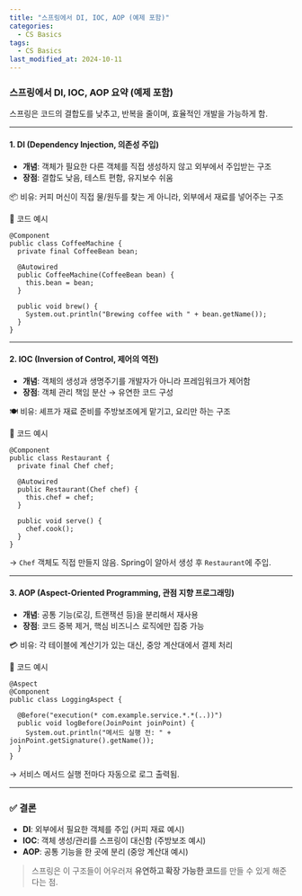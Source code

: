 ```yaml
---
title: "스프링에서 DI, IOC, AOP (예제 포함)"
categories:
  - CS Basics
tags:
  - CS Basics
last_modified_at: 2024-10-11
---
```


### 스프링에서 DI, IOC, AOP 요약 (예제 포함)

스프링은 코드의 결합도를 낮추고, 반복을 줄이며, 효율적인 개발을 가능하게 함. 

---

#### 1. DI (Dependency Injection, 의존성 주입)

- **개념**: 객체가 필요한 다른 객체를 직접 생성하지 않고 외부에서 주입받는 구조  
- **장점**: 결합도 낮음, 테스트 편함, 유지보수 쉬움

📦 비유: 커피 머신이 직접 물/원두를 찾는 게 아니라, 외부에서 재료를 넣어주는 구조

🧩 코드 예시
```
@Component  
public class CoffeeMachine {  
  private final CoffeeBean bean;  
  
  @Autowired  
  public CoffeeMachine(CoffeeBean bean) {  
    this.bean = bean;  
  }  
  
  public void brew() {  
    System.out.println("Brewing coffee with " + bean.getName());  
  }  
}
```

---

#### 2. IOC (Inversion of Control, 제어의 역전)

- **개념**: 객체의 생성과 생명주기를 개발자가 아니라 프레임워크가 제어함  
- **장점**: 객체 관리 책임 분산 → 유연한 코드 구성

🍽️ 비유: 셰프가 재료 준비를 주방보조에게 맡기고, 요리만 하는 구조

🧩 코드 예시
```
@Component  
public class Restaurant {  
  private final Chef chef;  
  
  @Autowired  
  public Restaurant(Chef chef) {  
    this.chef = chef;  
  }  
  
  public void serve() {  
    chef.cook();  
  }  
}
```
→ `Chef` 객체도 직접 만들지 않음. Spring이 알아서 생성 후 `Restaurant`에 주입.

---

#### 3. AOP (Aspect-Oriented Programming, 관점 지향 프로그래밍)

- **개념**: 공통 기능(로깅, 트랜잭션 등)을 분리해서 재사용  
- **장점**: 코드 중복 제거, 핵심 비즈니스 로직에만 집중 가능

💳 비유: 각 테이블에 계산기가 있는 대신, 중앙 계산대에서 결제 처리

🧩 코드 예시
```
@Aspect  
@Component  
public class LoggingAspect {  
  
  @Before("execution(* com.example.service.*.*(..))")  
  public void logBefore(JoinPoint joinPoint) {  
    System.out.println("메서드 실행 전: " + joinPoint.getSignature().getName());  
  }  
}
```
→ 서비스 메서드 실행 전마다 자동으로 로그 출력됨.

---

### ✅ 결론

- **DI**: 외부에서 필요한 객체를 주입 (커피 재료 예시)  
- **IOC**: 객체 생성/관리를 스프링이 대신함 (주방보조 예시)  
- **AOP**: 공통 기능을 한 곳에 분리 (중앙 계산대 예시)

> 스프링은 이 구조들이 어우러져 **유연하고 확장 가능한 코드**를 만들 수 있게 해준다는 점.
